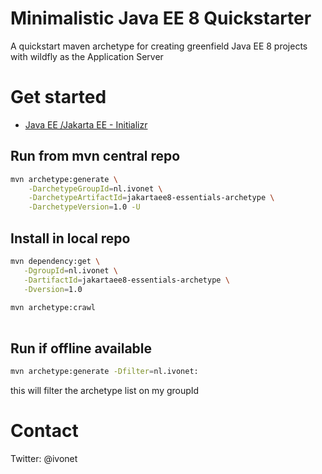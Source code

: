 # Minimalistic Java EE 8 Quickstarter

A quickstart maven archetype for creating greenfield Java EE 8 projects 
with wildfly as the Application Server

# Get started

* [Java EE /Jakarta EE - Initializr](http://ivo2u.nl/oq)

## Run from mvn central repo

```bash
mvn archetype:generate \
    -DarchetypeGroupId=nl.ivonet \
    -DarchetypeArtifactId=jakartaee8-essentials-archetype \
    -DarchetypeVersion=1.0 -U
```

## Install in local repo

```bash
mvn dependency:get \
   -DgroupId=nl.ivonet \
   -DartifactId=jakartaee8-essentials-archetype \
   -Dversion=1.0
   
mvn archetype:crawl
   
```

## Run if offline available

```bash
mvn archetype:generate -Dfilter=nl.ivonet:
```

this will filter the archetype list on my groupId


# Contact

Twitter: @ivonet
